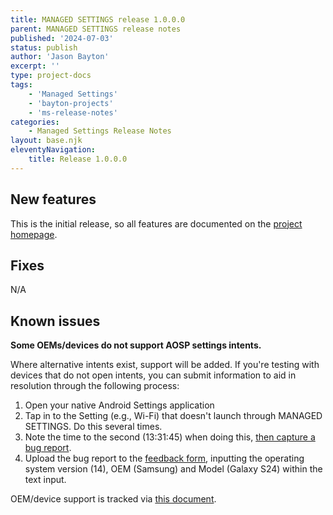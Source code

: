 ```yaml
---
title: MANAGED SETTINGS release 1.0.0.0
parent: MANAGED SETTINGS release notes
published: '2024-07-03'
status: publish
author: 'Jason Bayton'
excerpt: ''
type: project-docs
tags: 
    - 'Managed Settings'
    - 'bayton-projects'
    - 'ms-release-notes'
categories: 
    - Managed Settings Release Notes
layout: base.njk
eleventyNavigation: 
    title: Release 1.0.0.0
---
```


## New features

This is the initial release, so all features are documented on the [project homepage](../../).

## Fixes

N/A

## Known issues

**Some OEMs/devices do not support AOSP settings intents.**

Where alternative intents exist, support will be added. If you're testing with devices that do not open intents, you can submit information to aid in resolution through the following process:
1. Open your native Android Settings application
2. Tap in to the Setting (e.g., Wi-Fi) that doesn't launch through MANAGED SETTINGS. Do this several times.
3. Note the time to the second (13:31:45) when doing this, [then capture a bug report](/android/how-to-capture-device-logs/).
4. Upload the bug report to the [feedback form](https://docs.google.com/forms/d/e/1FAIpQLSdYQrOPM0dKwCmcSjfxgoK2rQvhQXXyw2pk9nMqYBn0F2IhRw/viewform?usp=sf_link), inputting the operating system version (14), OEM (Samsung) and Model (Galaxy S24) within the text input.

OEM/device support is tracked via [this document](/projects/managed-settings/oem-support/).
